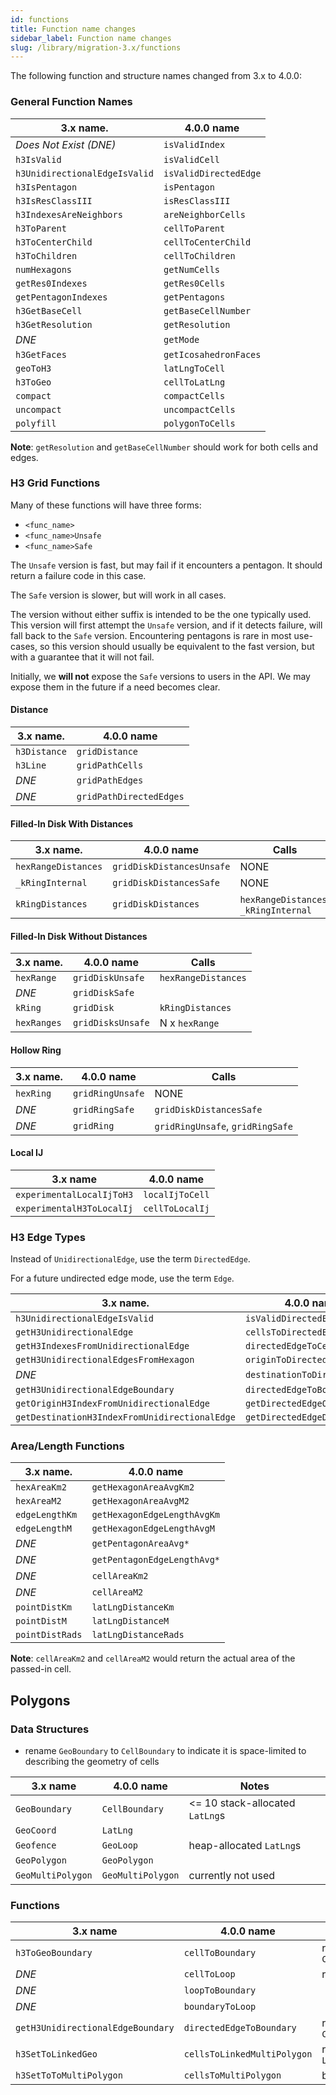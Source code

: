 ```yaml
---
id: functions
title: Function name changes
sidebar_label: Function name changes
slug: /library/migration-3.x/functions
---
```


The following function and structure names changed from 3.x to 4.0.0:

### General Function Names

|            3.x name.          |      4.0.0 name       |
|-------------------------------|-----------------------|
| *Does Not Exist (DNE)*        | `isValidIndex`        |
| `h3IsValid`                   | `isValidCell`         |
| `h3UnidirectionalEdgeIsValid` | `isValidDirectedEdge` |
| `h3IsPentagon`                | `isPentagon`          |
| `h3IsResClassIII`             | `isResClassIII`       |
| `h3IndexesAreNeighbors`       | `areNeighborCells`    |
| `h3ToParent`                  | `cellToParent`        |
| `h3ToCenterChild`             | `cellToCenterChild`   |
| `h3ToChildren`                | `cellToChildren`      |
| `numHexagons`                 | `getNumCells`         |
| `getRes0Indexes`              | `getRes0Cells`        |
| `getPentagonIndexes`          | `getPentagons`        |
| `h3GetBaseCell`               | `getBaseCellNumber`   |
| `h3GetResolution`             | `getResolution`       |
| *DNE*                         | `getMode`             |
| `h3GetFaces`                  | `getIcosahedronFaces` |
| `geoToH3`                     | `latLngToCell`        |
| `h3ToGeo`                     | `cellToLatLng`        |
| `compact`                     | `compactCells`        |
| `uncompact`                   | `uncompactCells`      |
| `polyfill`                    | `polygonToCells`      |

**Note**: `getResolution` and `getBaseCellNumber` should work for both cells and edges.


### H3 Grid Functions

Many of these functions will have three forms:
- `<func_name>`
- `<func_name>Unsafe`
- `<func_name>Safe`

The `Unsafe` version is fast, but may fail if it encounters a pentagon.
It should return a failure code in this case.

The `Safe` version is slower, but will work in all cases.

The version without either suffix is intended to be the one typically
used.
This version will first attempt the `Unsafe` version, and if
it detects failure, will fall back to the `Safe` version.
Encountering pentagons is rare in most use-cases, so this version
should usually be equivalent to the fast version, but with a guarantee
that it will not fail.

Initially, we **will not** expose the `Safe` versions to users in the API.
We may expose them in the future if a need becomes clear.


#### Distance

|   3.x name.  |       4.0.0 name        |
|--------------|-------------------------|
| `h3Distance` | `gridDistance`          |
| `h3Line`     | `gridPathCells`         |
| *DNE*        | `gridPathEdges`         |
| *DNE*        | `gridPathDirectedEdges` |


#### Filled-In Disk With Distances

|       3.x name.     |        4.0.0 name         |                 Calls                 |
|---------------------|---------------------------|---------------------------------------|
| `hexRangeDistances` | `gridDiskDistancesUnsafe` | NONE                                  |
| `_kRingInternal`    | `gridDiskDistancesSafe`   | NONE                                  |
| `kRingDistances`    | `gridDiskDistances`       | `hexRangeDistances`, `_kRingInternal` |


#### Filled-In Disk Without Distances

|   3.x name.  |    4.0.0 name     |        Calls        |
|--------------|-------------------|---------------------|
| `hexRange`   | `gridDiskUnsafe`  | `hexRangeDistances` |
| *DNE*        | `gridDiskSafe`    |                     |
| `kRing`      | `gridDisk`        | `kRingDistances`    |
| `hexRanges`  | `gridDisksUnsafe` | N x `hexRange`      |

#### Hollow Ring

|   3.x name.  |   4.0.0 name     |              Calls               |
|--------------|------------------|----------------------------------|
| `hexRing`    | `gridRingUnsafe` | NONE                             |
| *DNE*        | `gridRingSafe`   | `gridDiskDistancesSafe`          |
| *DNE*        | `gridRing`       | `gridRingUnsafe`, `gridRingSafe` |

#### Local IJ

|         3.x name          |   4.0.0 name    |
|---------------------------|-----------------|
| `experimentalLocalIjToH3` | `localIjToCell` |
| `experimentalH3ToLocalIj` | `cellToLocalIj` |

### H3 Edge Types

Instead of `UnidirectionalEdge`, use the term `DirectedEdge`.

For a future undirected edge mode, use the term `Edge`.

|                    3.x name.                  |         4.0.0 name           |
|-----------------------------------------------|------------------------------|
| `h3UnidirectionalEdgeIsValid`                 | `isValidDirectedEdge`        |
| `getH3UnidirectionalEdge`                     | `cellsToDirectedEdge`        |
| `getH3IndexesFromUnidirectionalEdge`          | `directedEdgeToCells`        |
| `getH3UnidirectionalEdgesFromHexagon`         | `originToDirectedEdges`      |
| *DNE*                                         | `destinationToDirectedEdges` |
| `getH3UnidirectionalEdgeBoundary`             | `directedEdgeToBoundary`     |
| `getOriginH3IndexFromUnidirectionalEdge`      | `getDirectedEdgeOrigin`      |
| `getDestinationH3IndexFromUnidirectionalEdge` | `getDirectedEdgeDestination` |


### Area/Length Functions

|    3.x name.    |         4.0.0 name          |
|-----------------|-----------------------------|
| `hexAreaKm2`    | `getHexagonAreaAvgKm2`      |
| `hexAreaM2`     | `getHexagonAreaAvgM2`       |
| `edgeLengthKm`  | `getHexagonEdgeLengthAvgKm` |
| `edgeLengthM`   | `getHexagonEdgeLengthAvgM`  |
| *DNE*           | `getPentagonAreaAvg*`       |
| *DNE*           | `getPentagonEdgeLengthAvg*` |
| *DNE*           | `cellAreaKm2`               |
| *DNE*           | `cellAreaM2`                |
| `pointDistKm`   | `latLngDistanceKm`          |
| `pointDistM`    | `latLngDistanceM`           |
| `pointDistRads` | `latLngDistanceRads`        |

**Note**: `cellAreaKm2` and `cellAreaM2` would return the actual area of
the passed-in cell.

## Polygons

### Data Structures

- rename `GeoBoundary` to `CellBoundary` to indicate it is space-limited to describing the geometry of cells

|      3.x name     |    4.0.0 name     |               Notes               |
|-------------------|-------------------|-----------------------------------|
| `GeoBoundary`     | `CellBoundary`    | <= 10 stack-allocated `LatLng`s   |
| `GeoCoord`        | `LatLng`          |                                   |
| `Geofence`        | `GeoLoop`         | heap-allocated `LatLng`s          |
| `GeoPolygon`      | `GeoPolygon`      |                                   |
| `GeoMultiPolygon` | `GeoMultiPolygon` | currently not used                |


### Functions

|              3.x name             |       4.0.0 name            |         Notes              |
|-----------------------------------|-----------------------------|----------------------------|
| `h3ToGeoBoundary`                 | `cellToBoundary`            | returns `CellBoundary`     |
| *DNE*                             | `cellToLoop`                | returns `GeoLoop`          |
| *DNE*                             | `loopToBoundary`            |                            |
| *DNE*                             | `boundaryToLoop`            |                            |
| `getH3UnidirectionalEdgeBoundary` | `directedEdgeToBoundary`    | returns `CellBoundary`     |
| `h3SetToLinkedGeo`                | `cellsToLinkedMultiPolygon` | returns `LinkedGeoPolygon` |
| `h3SetToToMultiPolygon`           | `cellsToMultiPolygon`       | bindings only              |